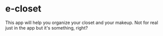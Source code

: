 # e-closet
This app will help you organize your closet and your makeup. Not for real just in the app but it's something, right?
